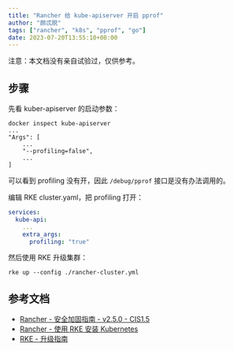 ```yaml
---
title: "Rancher 给 kube-apiserver 开启 pprof"
author: "颇忒脱"
tags: ["rancher", "k8s", "pprof", "go"]
date: 2023-07-20T13:55:10+08:00
---
```


<!--more-->

注意：本文档没有亲自试验过，仅供参考。

## 步骤

先看 kuber-apiserver 的启动参数：

```shell
docker inspect kube-apiserver
...
"Args": [
    ...
    "--profiling=false",
    ...
]
```

可以看到 profiling 没有开，因此 `/debug/pprof` 接口是没有办法调用的。

编辑 RKE cluster.yaml，把 profiling 打开：

```yaml
services:
  kube-api:
    ...
    extra_args:
      profiling: "true"
```

然后使用 RKE 升级集群：

```shell
rke up --config ./rancher-cluster.yml
```

## 参考文档

* [Rancher - 安全加固指南 - v2.5.0 - CIS1.5][1]
* [Rancher - 使用 RKE 安装 Kubernetes][2]
* [RKE - 升级指南][3]

[1]: https://docs.rancher.cn/docs/rancher2.5/security/rancher-2.5/1.5-hardening-2.5/_index
[2]: https://docs.rancher.cn/docs/rancher2.5/installation/resources/k8s-tutorials/ha-rke/_index#%E5%AE%89%E8%A3%85-kubernetes
[3]: https://docs.rancher.cn/docs/rke/upgrades/_index/